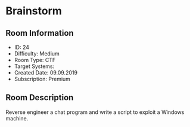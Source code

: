 ﻿# Brainstorm

## Room Information
- ID: 24
- Difficulty: Medium
- Room Type: CTF
- Target Systems: 
- Created Date: 09.09.2019
- Subscription: Premium

## Room Description
Reverse engineer a chat program and write a script to exploit a Windows machine.
